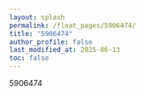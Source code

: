 ```yaml
---
layout: splash
permalink: /float_pages/5906474/
title: "5906474"
author_profile: false
last_modified_at: 2025-06-13
toc: false
---
```

 
5906474
